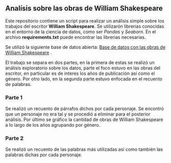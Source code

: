 ## Analísis sobre las obras de William Shakespeare

Este repositorio contiene un script para realizar un análisis simple sobre los trabajos del escritor **William Shakespeare**. 
Se utilizarón librerias conocidas en el entorno de la ciencia de datos, como ser *Pandas* y *Seaborn*. En el archivo **requirements.txt** puede encontrar las librerias necesarias.

Se utilizó la siguiente base de datos abierta: [Base de datos con las obras de William Shakespeare](https://relational.fit.cvut.cz/dataset/Shakespeare) .
 

El trabajo se separa en dos partes, en la primera de estas se realizó un análisis exploratorio sobre los datos, parte el foco estuvo en las obras del escritor, en particular es de interes los años de publicación así como el género.
Por otro lado, en la segunda parte estuvo enfocada en el recuento de palabras.

### Parte 1
Se realizó un recuento de párrafos dichos por cada personaje. Se encontró que un personaje no era tal y se procedió a eliminar para el posterior análisis.
Por último se gráfico la cantidad de obras de William Shakespeare a lo largo de los años agrupando por género.

### Parte 2
Se realizó un recuento de las palabras más utilizadas así como también las palabras dichas por cada personaje.
